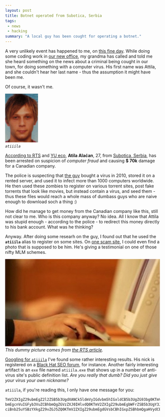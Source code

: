 ```yaml
---
layout: post
title: Botnet operated from Subotica, Serbia
tags:
 - news
 - hacking
summary: "A local guy has been cought for operating a botnet."
---
```


A very unlikely event has happened to me, on [this fine
day](http://en.wikipedia.org/wiki/Pi_Day). While doing some coding work in [our
new office](http://maps.google.com/maps/place?cid=15788719740598699540), my
grandma has called and told me she heard something on the news about a criminal
being cought in our town, for doing something with a computer virus. His first
name was Attila, and she couldn't hear her last name - thus the assumption it
might have been me.

Of course, it wasn't me.

<div class="img center left">
  <img src="/media/images/random/atiiila.gif" alt="Atila Alaćan"/>
  <br/>
  <em><code>atiiila</code></em>
</div>

[According to RTS](http://www.rts.rs/page/stories/sr/story/135/Hronika/857032)
and [YU eco](http://www.yueco.rs/vest/hronika/uhap-en-haker-iz-subotice),
**Atila Alaćan**, 27, from [Subotica,
Serbia](http://en.wikipedia.org/wiki/Subotica), has been arrested on suspicion
of *computer fraud* and causing **$ 70k** damage for a Canadian company.

The police is suspecting that [the
guy](http://www.poznanici.com/index.php?p=user_profile&user_id=20116) bought a
virus in 2010, stored it on a rented server, and used it to infect more than
1000 computers worldwide. He then used these zombies to register on various
torrent sites, post fake torrents that look like movies, but instead contain a
virus, and seed them - thus these files would reach a whole mass of dumbass
guys who are naive enough to download soch a thing :)

How did he manage to get money from the Canadian company like this, still not
clear to me. Who is this company anyway? No idea. All I know that Attila was
stupid enough - according to the police - to redirect this money directly to
his bank account. What was he thinking?

Anyway. After doing some researh on the guy, I found out that he used the
**`atiiila`** alias to register on some sites. On [one scam
site](http://infozarada.com/infozarada-nije-reklama.htm), I could even find a
photo that is supposed to be him. He's giving a testimonial on one of those
nifty MLM schemes.

<div class="img center">
  <a href="http://www.rts.rs/page/stories/sr/story/135/Hronika/857032"><img src="/media/images/random/hackers.jpg" alt="Dummy 'hacker' picture"/></a>
  <br/>
  <em>This dummy picture comes from <a href="http://www.rts.rs/page/stories/sr/story/135/Hronika/857032">the RTS article</a>.</em>
</div>

[Googling for `atiiila`](http://www.google.com/search?q=atiiila&nfpr=1)
I've found some rather interesting results. His nick is registered on a [Black
Hat SEO
forum](http://www.blackhatworld.com/blackhat-seo/members/7357-atiiila.html),
for instance. Another fairly interesting artifact is an `exe` file named
`atiiila.exe` that shows up in a number of anti-virus site's public definition
list. *Are you really that dumb? Did you just give your virus your own
nickname?*

`atiiila`, if you're reading this, I only have one message for you:

    TmV2ZXIgZ29ubmEgZ2l2ZSB5b3UgdXANCk5ldmVyIGdvbm5hIGxldCB5b3UgZG93bg0KTmV2ZXIgZ29u
    bmEgcnVuIGFyb3VuZCBhbmQgZGVzZXJ0IHlvdQ0KTmV2ZXIgZ29ubmEgbWFrZSB5b3UgY3J5DQpOZXZl
    ciBnb25uYSBzYXkgZ29vZGJ5ZQ0KTmV2ZXIgZ29ubmEgdGVsbCBhIGxpZSBhbmQgaHVydCB5b3U=
